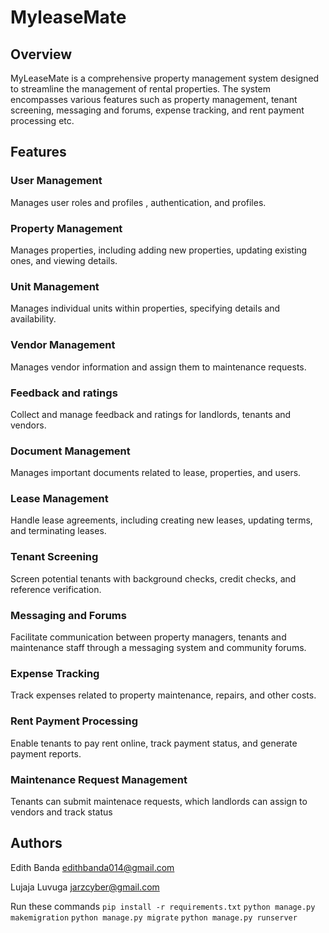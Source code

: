 # MyleaseMate

## Overview
MyLeaseMate is a comprehensive property management system designed to streamline the management of rental properties. The system encompasses various features such as property management, tenant screening, messaging and forums, expense tracking, and rent payment processing etc.

## Features

### User Management
Manages user roles and profiles , authentication, and profiles.

### Property Management
Manages properties, including adding new properties, updating existing ones, and viewing details.

### Unit Management
Manages individual units within properties, specifying details and availability.

### Vendor Management
Manages vendor information and assign them to maintenance requests.

### Feedback and ratings
Collect and manage feedback and ratings for landlords, tenants and vendors.

### Document Management
Manages important documents related to lease, properties, and users.

### Lease Management
Handle lease agreements, including creating new leases, updating terms, and terminating leases.

### Tenant Screening
Screen potential tenants with background checks, credit checks, and reference verification.

### Messaging and Forums
Facilitate communication between property managers, tenants and maintenance staff through a messaging system and community forums.

### Expense Tracking
Track expenses related to property maintenance, repairs, and other costs.

### Rent Payment Processing
Enable tenants to pay rent  online, track payment status, and generate payment reports.

### Maintenance Request Management
Tenants can submit maintenace requests, which landlords can assign to vendors and track status


## Authors
Edith Banda           edithbanda014@gmail.com
     
Lujaja Luvuga         jarzcyber@gmail.com

Run these commands
`pip install -r requirements.txt`
`python manage.py makemigration`
`python manage.py migrate`
`python manage.py runserver`



